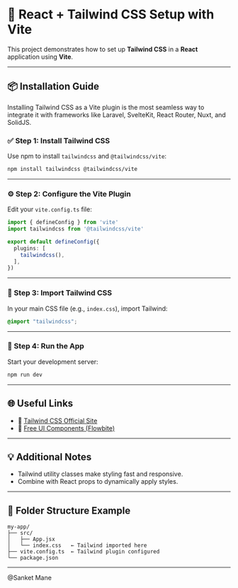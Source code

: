 # 🚀 React + Tailwind CSS Setup with Vite

This project demonstrates how to set up **Tailwind CSS** in a **React** application using **Vite**.

---

## 📦 Installation Guide

Installing Tailwind CSS as a Vite plugin is the most seamless way to integrate it with frameworks like Laravel, SvelteKit, React Router, Nuxt, and SolidJS.

### ✅ Step 1: Install Tailwind CSS

Use npm to install `tailwindcss` and `@tailwindcss/vite`:

```bash
npm install tailwindcss @tailwindcss/vite
```

---

### ⚙️ Step 2: Configure the Vite Plugin

Edit your `vite.config.ts` file:

```ts
import { defineConfig } from 'vite'
import tailwindcss from '@tailwindcss/vite'

export default defineConfig({
  plugins: [
    tailwindcss(),
  ],
})
```

---

### 🎨 Step 3: Import Tailwind CSS

In your main CSS file (e.g., `index.css`), import Tailwind:

```css
@import "tailwindcss";
```

---

### 🚧 Step 4: Run the App

Start your development server:

```bash
npm run dev
```

---

## 🌐 Useful Links

- 🔗 [Tailwind CSS Official Site](https://tailwindcss.com/)
- 🧩 [Free UI Components (Flowbite)](https://flowbite.com/docs/components/banner/)

---

## 💡 Additional Notes

- Tailwind utility classes make styling fast and responsive.
- Combine with React props to dynamically apply styles.

---

## 📂 Folder Structure Example

```plaintext
my-app/
├── src/
│   ├── App.jsx
│   └── index.css   ← Tailwind imported here
├── vite.config.ts  ← Tailwind plugin configured
└── package.json
```

---

@Sanket Mane
